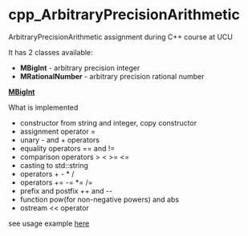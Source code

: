 # cpp_ArbitraryPrecisionArithmetic
ArbitraryPrecisionArithmetic assignment during C++ course at UCU

It has 2 classes available:
- <b>MBigInt</b> - arbitrary precision integer
- <b>MRationalNumber</b> - arbitrary precision rational number

<b>[MBigInt](MbigIn)</b>

What is implemented
- constructor from string and integer, copy constructor
- assignment operator =
- unary - and + operators
- equality operators == and !=
- comparison operators > < >= <=
- casting to std::string
- operators + - * /
- operators += -= *= /=
- prefix and postfix ++ and --
- function pow(for non-negative powers) and abs
- ostream << operator

see usage example [here](MBigInt/main.cpp)
